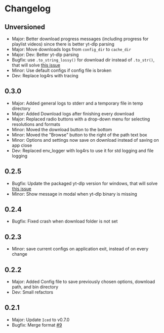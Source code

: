 # Changelog

## Unversioned

- Major: Better download progress messages (including progress for playlist videos) since there is better yt-dlp parsing
- Major: Move downloads logs from `config_dir` to `cache_dir`
- Major: Dev: Better yt-dlp parsing
- Bugfix: use `.to_string_lossy()` for download dir instead of `.to_str()`, that will solve [this issue](https://github.com/BKSalman/ytdlp-gui/issues/12)
- Minor: Use default configs if config file is broken
- Dev: Replace log4rs with tracing

## 0.3.0

- Major: Added general logs to stderr and a temporary file in temp directory
- Major: Added Download logs after finishing every download
- Major: Replaced radio buttons with a drop-down menu for selecting resolutions and formats
- Minor: Moved the download button to the bottom
- Minor: Moved the "Browse" button to the right of the path text box
- Minor: Options and settings now save on download instead of saving on app close
- Dev: Replaced env_logger with log4rs to use it for std logging and file logging

## 0.2.5

- Bugfix: Update the packaged yt-dlp version for windows, that will solve [this issue](https://github.com/BKSalman/ytdlp-gui/issues/13)
- Minor: Show message in modal when yt-dlp binary is missing

## 0.2.4

- Bugfix: Fixed crash when download folder is not set

## 0.2.3

- Minor: save current configs on application exit, instead of on every change

## 0.2.2

- Major: Added Config file to save previously chosen options, download path, and bin directory
- Dev: Small refactors

## 0.2.1

- Major: Update ``Iced`` to v0.7.0
- Bugfix: Merge format [#9](https://github.com/BKSalman/ytdlp-gui/issues/9)

